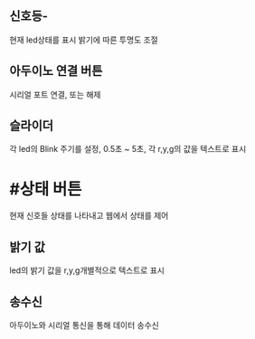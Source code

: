 

## 신호등- 
현재 led상태를 표시 밝기에 따른 투명도 조절
## 아두이노 연결 버튼
시리얼 포트 연결, 또는 해제
## 슬라이더 
각 led의 Blink 주기를 설정, 0.5초 ~ 5초, 각 r,y,g의 값을 텍스트로 표시
# #상태 버튼 
현재 신호들 상태를 나타내고 웹에서 상태를 제어
## 밝기 값
led의 밝기 값을 r,y,g개별적으로 텍스트로 표시
## 송수신
아두이노와 시리얼 통신을 통해 데이터 송수신
